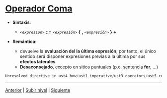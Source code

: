 # [Operador Coma](../u5commaOperator/README.md)


* **Sintaxis**:

	+ *`<expresion>`* **::=** *`<expresión>`* **{** **,** *`<expresión>`* **}** **+**
<br><zbr>
* **Semántica**:
	+ devuelve la **evaluación del la última expresión**; por tanto, el único sentido será disponer expresiones previas a la última por sus **efectos laterales**
	+ **Desaconsejado**, excepto en sitios puntuales (p.e. sentencia **for**, …​)

<zbr>

```java
Unresolved directive in ust4_how/ust1_imperative/ust3_operators/ust5_comma.adoc - include::../../../../../../../src/0-itinerario/1-imperativa/4-expresiones/3-compuesta/app.adoc[]
```
<zbr>

---

[Anterior](../u4incrementDecrementOperators/README.md) | [Subir nivel](../README.md) | [Siguiente](../u6typeConversion/README.md)
